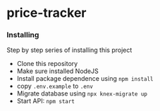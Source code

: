 ﻿# price-tracker

### Installing

Step by step series of installing this project
- Clone this repository
- Make sure installed NodeJS
- Install package dependence using ```npm install```
- copy ```.env.example``` to ```.env```
- Migrate database using ```npx knex-migrate up```
- Start API: ```npm start```
